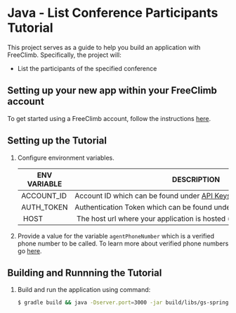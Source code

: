 # Java - List Conference Participants Tutorial

This project serves as a guide to help you build an application with FreeClimb. Specifically, the project will:

- List the participants of the specified conference

## Setting up your new app within your FreeClimb account

To get started using a FreeClimb account, follow the instructions [here](https://persephony-docs.readme.io/docs/getting-started-with-persephony).

## Setting up the Tutorial

1. Configure environment variables.

   | ENV VARIABLE | DESCRIPTION                                                                                                                               |
   | ------------ | ----------------------------------------------------------------------------------------------------------------------------------------- |
   | ACCOUNT_ID   | Account ID which can be found under [API Keys](https://www.persephony.com/dashboard/portal/account/authentication) in Dashboard           |
   | AUTH_TOKEN   | Authentication Token which can be found under [API Keys](https://www.persephony.com/dashboard/portal/account/authentication) in Dashboard |
   |  HOST        |  The host url where your application is hosted (e.g. yourHostedApp.com)                                                                   |

2. Provide a value for the variable `agentPhoneNumber` which is a verified phone number to be called. To learn more about verified phone numbers go [here](https://docs.persephony.com/docs/connecting-calls).

## Building and Runnning the Tutorial

1. Build and run the application using command:

   ```bash
   $ gradle build && java -Dserver.port=3000 -jar build/libs/gs-spring-boot-0.1.0.jar
   ```

